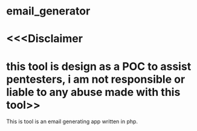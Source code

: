 # email_generator
# <<<Disclaimer
# this tool is design as a POC to assist pentesters, i am not responsible or liable to any abuse made with this tool>> 
This is tool is an email generating app written in php. 
